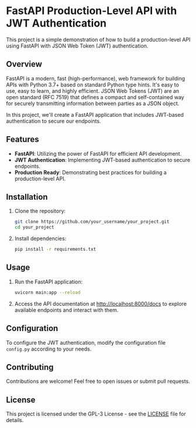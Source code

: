 # FastAPI Production-Level API with JWT Authentication

This project is a simple demonstration of how to build a production-level API using FastAPI with JSON Web Token (JWT) authentication.

## Overview

FastAPI is a modern, fast (high-performance), web framework for building APIs with Python 3.7+ based on standard Python type hints. It's easy to use, easy to learn, and highly efficient. JSON Web Tokens (JWT) are an open standard (RFC 7519) that defines a compact and self-contained way for securely transmitting information between parties as a JSON object.

In this project, we'll create a FastAPI application that includes JWT-based authentication to secure our endpoints.

## Features

- **FastAPI**: Utilizing the power of FastAPI for efficient API development.
- **JWT Authentication**: Implementing JWT-based authentication to secure endpoints.
- **Production Ready**: Demonstrating best practices for building a production-level API.

## Installation

1. Clone the repository:

    ```bash
    git clone https://github.com/your_username/your_project.git
    cd your_project
    ```

2. Install dependencies:

    ```bash
    pip install -r requirements.txt
    ```

## Usage

1. Run the FastAPI application:

    ```bash
    uvicorn main:app --reload
    ```

2. Access the API documentation at [http://localhost:8000/docs](http://localhost:8000/docs) to explore available endpoints and interact with them.

## Configuration

To configure the JWT authentication, modify the configuration file `config.py` according to your needs.

## Contributing

Contributions are welcome! Feel free to open issues or submit pull requests.

## License

This project is licensed under the GPL-3 License - see the [LICENSE](LICENSE) file for details.
